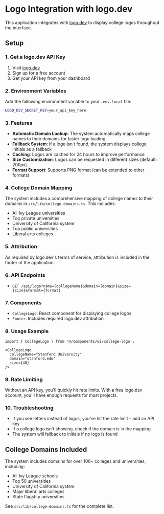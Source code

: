 # Logo Integration with logo.dev

This application integrates with [logo.dev](https://logo.dev) to display college logos throughout the interface.

## Setup

### 1. Get a logo.dev API Key

1. Visit [logo.dev](https://logo.dev)
2. Sign up for a free account
3. Get your API key from your dashboard

### 2. Environment Variables

Add the following environment variable to your `.env.local` file:

```bash
LOGO_DEV_SECRET_KEY=your_api_key_here
```

### 3. Features

- **Automatic Domain Lookup**: The system automatically maps college names to their domains for faster logo loading
- **Fallback System**: If a logo isn't found, the system displays college initials as a fallback
- **Caching**: Logos are cached for 24 hours to improve performance
- **Size Customization**: Logos can be requested in different sizes (default: 200px)
- **Format Support**: Supports PNG format (can be extended to other formats)

### 4. College Domain Mapping

The system includes a comprehensive mapping of college names to their domains in `src/lib/college-domains.ts`. This includes:

- All Ivy League universities
- Top private universities
- University of California system
- Top public universities
- Liberal arts colleges

### 5. Attribution

As required by logo.dev's terms of service, attribution is included in the footer of the application.

### 6. API Endpoints

- `GET /api/logo?name={collegeName}&domain={domain}&size={size}&format={format}`

### 7. Components

- `CollegeLogo`: React component for displaying college logos
- `Footer`: Includes required logo.dev attribution

### 8. Usage Example

```tsx
import { CollegeLogo } from '@/components/ui/college-logo';

<CollegeLogo 
  collegeName="Stanford University"
  domain="stanford.edu"
  size={48}
/>
```

### 9. Rate Limiting

Without an API key, you'll quickly hit rate limits. With a free logo.dev account, you'll have enough requests for most projects.

### 10. Troubleshooting

- If you see letters instead of logos, you've hit the rate limit - add an API key
- If a college logo isn't showing, check if the domain is in the mapping
- The system will fallback to initials if no logo is found

## College Domains Included

The system includes domains for over 100+ colleges and universities, including:

- All Ivy League schools
- Top 50 universities
- University of California system
- Major liberal arts colleges
- State flagship universities

See `src/lib/college-domains.ts` for the complete list. 